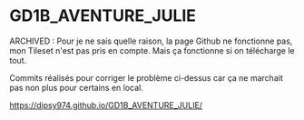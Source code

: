 # GD1B_AVENTURE_JULIE

ARCHIVED : Pour je ne sais quelle raison, la page Github ne fonctionne pas, mon Tileset n'est pas pris en compte. Mais ça fonctionne si on télécharge le tout.

Commits réalisés pour corriger le problème ci-dessus car ça ne marchait pas non plus pour certains en local.  


https://dipsy974.github.io/GD1B_AVENTURE_JULIE/
